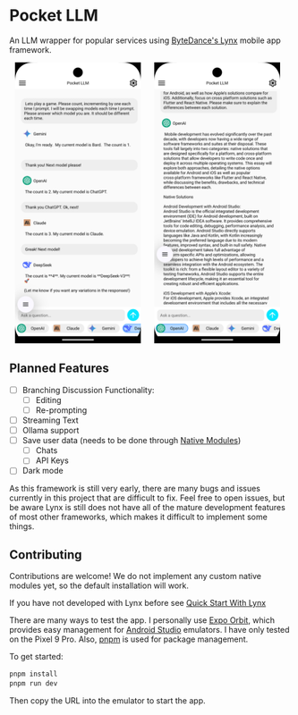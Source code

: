 # Pocket LLM

An LLM wrapper for popular services using [ByteDance's Lynx](https://lynxjs.org/) mobile app framework.

<p float="left">
  <img src="./src/assets/model-switching.png" width="225" aspect-ratio="1/2.23" hspace="10">
  <img src="./src/assets/text-scroll.png" width="225" aspect-ratio="1/2.23" hspace="10">
</p>

## Planned Features

- [ ] Branching Discussion Functionality:
  - [ ] Editing
  - [ ] Re-prompting
- [ ] Streaming Text
- [ ] Ollama support
- [ ] Save user data (needs to be done through [Native Modules](https://lynxjs.org/guide/use-native-modules.html))
  - [ ] Chats
  - [ ] API Keys
- [ ] Dark mode

As this framework is still very early, there are many bugs and issues currently in this project that are difficult to fix. Feel free to open issues, but be aware Lynx is still does not have all of the mature development features of most other frameworks, which makes it difficult to implement some things.

## Contributing

Contributions are welcome! We do not implement any custom native modules yet, so the default installation will work.

If you have not developed with Lynx before see [Quick Start With Lynx](https://lynxjs.org/guide/start/quick-start.html)

There are many ways to test the app. I personally use [Expo Orbit](https://expo.dev/orbit), which provides easy management for [Android Studio](https://developer.android.com/studio) emulators. I have only tested on the Pixel 9 Pro. Also, [pnpm](https://pnpm.io/) is used for package management.

To get started:

```bash
pnpm install
pnpm run dev
```

Then copy the URL into the emulator to start the app.
